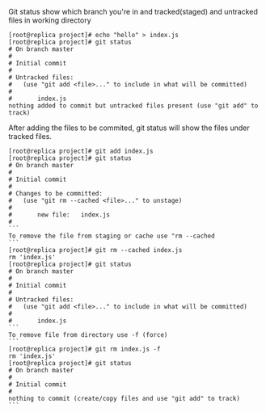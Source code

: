 Git status show which branch you're in and tracked(staged) and untracked files in working directory

```
[root@replica project]# echo "hello" > index.js
[root@replica project]# git status
# On branch master
#
# Initial commit
#
# Untracked files:
#   (use "git add <file>..." to include in what will be committed)
#
#       index.js
nothing added to commit but untracked files present (use "git add" to track)
```

After adding the files to be commited, git status will show the files under tracked files.
````
[root@replica project]# git add index.js
[root@replica project]# git status
# On branch master
#
# Initial commit
#
# Changes to be committed:
#   (use "git rm --cached <file>..." to unstage)
#
#       new file:   index.js
#
```
To remove the file from staging or cache use "rm --cached
```
[root@replica project]# git rm --cached index.js
rm 'index.js'
[root@replica project]# git status
# On branch master
#
# Initial commit
#
# Untracked files:
#   (use "git add <file>..." to include in what will be committed)
#
#       index.js
```
To remove file from directory use -f (force)
```
[root@replica project]# git rm index.js -f
rm 'index.js'
[root@replica project]# git status
# On branch master
#
# Initial commit
#
nothing to commit (create/copy files and use "git add" to track)
```

